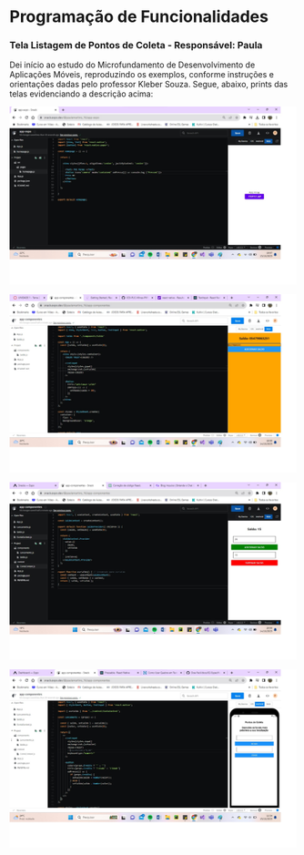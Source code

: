 # Programação de Funcionalidades

### Tela Listagem de Pontos de Coleta - Responsável: Paula

Dei início ao estudo do Microfundamento de Desenvolvimento de Aplicações Móveis, reproduzindo os exemplos, conforme instruções e orientações dadas pelo professor Kleber Souza. Segue, abaixo, prints das telas evidenciando a descrição acima:

![Paula - Exemplo 1](https://github.com/ICEI-PUC-Minas-PMV-ADS/Doe-Facil/blob/dev/docs/img/Aula%20React%20III%20-%20Paula.png)

![Paula - Exemplo 2](https://github.com/ICEI-PUC-Minas-PMV-ADS/Doe-Facil/blob/dev/docs/img/Aula%20React%20VI%20-%20Paula.png)

![Paula - Exemplo 3](https://github.com/ICEI-PUC-Minas-PMV-ADS/Doe-Facil/blob/dev/docs/img/Aula%20React%20VII%20-%20Paula.png)

![Paula - Exemplo 4](https://github.com/ICEI-PUC-Minas-PMV-ADS/Doe-Facil/blob/dev/docs/img/Aula%20React%20X%20-%20Paula.png)

